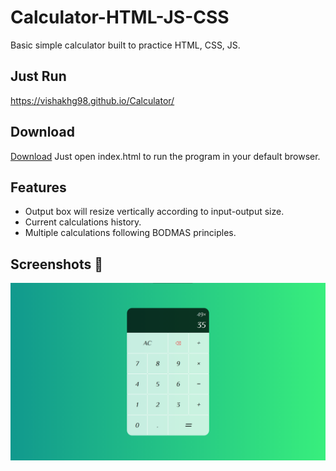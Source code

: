 # Calculator-HTML-JS-CSS
 Basic simple calculator built to practice HTML, CSS, JS.

## Just Run
https://vishakhg98.github.io/Calculator/

## Download
[Download](https://github.com/vishakhg98/Calculator/archive/main.zip)
Just open index.html to run the program in your default browser.

## Features
* Output box will resize vertically according to input-output size.
* Current calculations history.
* Multiple calculations following BODMAS principles.


## Screenshots 📸
![SS](https://github.com/vishakhg98/Calculator/blob/main/assets/Screenshot/Calculator.png)
